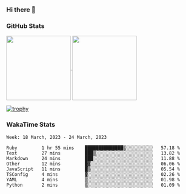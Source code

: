 ### Hi there 👋

### GitHub Stats

<a href="https://github.com/anuraghazra/github-readme-stats">
  <img align="center" height="170px" src="https://github-readme-stats.vercel.app/api/top-langs/?username=tksfjt1024&layout=compact&count_private=true&show_icons=true&show_icons=true&theme=graywhite" />
</a>
<a href="https://github.com/anuraghazra/github-readme-stats">
  <img align="center" height="170px" src="https://github-readme-stats.vercel.app/api?username=tksfjt1024&count_private=true&show_icons=true&show_icons=true&theme=graywhite" />
</a>

[![trophy](https://github-profile-trophy.vercel.app/?username=tksfjt1024)](https://github.com/ryo-ma/github-profile-trophy)

### WakaTime Stats

<!--START_SECTION:waka-->
```text
Week: 18 March, 2023 - 24 March, 2023

Ruby         1 hr 55 mins    ██████████████▒░░░░░░░░░░   57.18 % 
Text         27 mins         ███▒░░░░░░░░░░░░░░░░░░░░░   13.82 % 
Markdown     24 mins         ███░░░░░░░░░░░░░░░░░░░░░░   11.88 % 
Other        12 mins         █▓░░░░░░░░░░░░░░░░░░░░░░░   06.06 % 
JavaScript   11 mins         █▒░░░░░░░░░░░░░░░░░░░░░░░   05.54 % 
TSConfig     4 mins          ▓░░░░░░░░░░░░░░░░░░░░░░░░   02.26 % 
YAML         4 mins          ▒░░░░░░░░░░░░░░░░░░░░░░░░   01.98 % 
Python       2 mins          ▒░░░░░░░░░░░░░░░░░░░░░░░░   01.09 % 
```
<!--END_SECTION:waka-->
